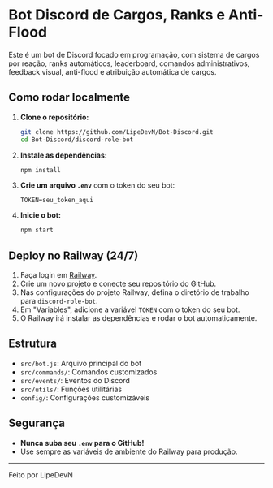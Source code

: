 # Bot Discord de Cargos, Ranks e Anti-Flood

Este é um bot de Discord focado em programação, com sistema de cargos por reação, ranks automáticos, leaderboard, comandos administrativos, feedback visual, anti-flood e atribuição automática de cargos.

## Como rodar localmente

1. **Clone o repositório:**
   ```sh
   git clone https://github.com/LipeDevN/Bot-Discord.git
   cd Bot-Discord/discord-role-bot
   ```
2. **Instale as dependências:**
   ```sh
   npm install
   ```
3. **Crie um arquivo `.env`** com o token do seu bot:
   ```env
   TOKEN=seu_token_aqui
   ```
4. **Inicie o bot:**
   ```sh
   npm start
   ```

## Deploy no Railway (24/7)

1. Faça login em [Railway](https://railway.app/).
2. Crie um novo projeto e conecte seu repositório do GitHub.
3. Nas configurações do projeto Railway, defina o diretório de trabalho para `discord-role-bot`.
4. Em "Variables", adicione a variável `TOKEN` com o token do seu bot.
5. O Railway irá instalar as dependências e rodar o bot automaticamente.

## Estrutura
- `src/bot.js`: Arquivo principal do bot
- `src/commands/`: Comandos customizados
- `src/events/`: Eventos do Discord
- `src/utils/`: Funções utilitárias
- `config/`: Configurações customizáveis

## Segurança
- **Nunca suba seu `.env` para o GitHub!**
- Use sempre as variáveis de ambiente do Railway para produção.

---

Feito por LipeDevN
